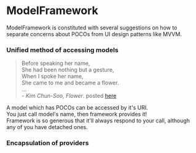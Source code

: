 # ModelFramework
ModelFramework is constituted with several suggestions on how to separate concerns about POCOs from UI design patterns like MVVM.  

### Unified method of accessing models
>Before speaking her name,  
 She had been nothing but a gesture,  
 When I spoke her name,  
 She came to me and became a flower.  
 ...   
 *\- Kim Chun-Soo, Flower*. posted [here](https://blog.naver.com/elguapo81/20170048417)
 
A model which has POCOs can be accessed by it's URI.  
You just call model's name, then framework provides it!  
Framework is so generous that it'll always respond to your call, although any of you have detached ones.

### Encapsulation of providers
